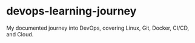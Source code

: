 # devops-learning-journey
My documented journey into DevOps, covering Linux, Git, Docker, CI/CD, and Cloud.
